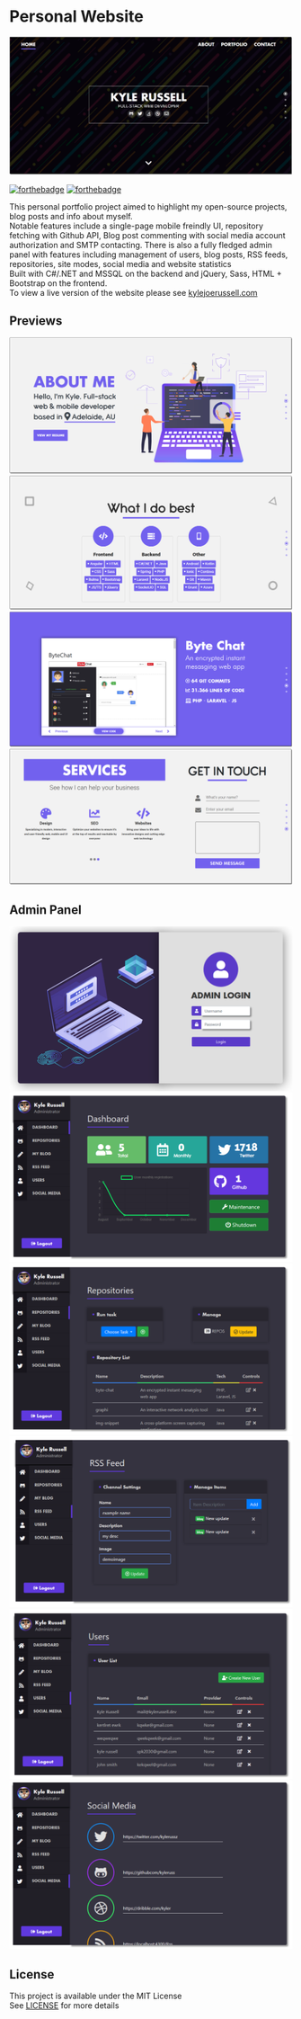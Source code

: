 # Personal Website

<img src="preview/HomePreview.PNG" />

[![forthebadge](https://forthebadge.com/images/badges/made-with-c-sharp.svg)](https://forthebadge.com)
[![forthebadge](https://forthebadge.com/images/badges/made-with-javascript.svg)](https://forthebadge.com)

This personal portfolio project aimed to highlight my open-source projects, blog posts and info about myself.  
Notable features include a single-page mobile freindly UI, repository fetching with Github API, Blog post commenting with social media account authorization and SMTP contacting. There is also a fully fledged admin panel with features including management of users, blog posts, RSS feeds, repositories, site modes, social media and website statistics  
Built with C#/.NET and MSSQL on the backend and jQuery, Sass, HTML + Bootstrap on the frontend.  
To view a live version of the website please see [kylejoerussell.com](kylejoerussell.com)

## Previews

<img src="preview/AboutPreview.png" />

<img src="preview/SkillsPreivew.PNG" />

<img src="preview/PortfolioPreview.PNG" />

<img src="preview/ContactPreview.PNG" />

## Admin Panel

<img src="preview/AdminLoginPreview.png" />

<img src="preview/AdminDashboardPreview.png" />

<img src="preview/AdminRepositoriesPreview.png" />

<img src="preview/AdminRssPreview.PNG" />

<img src="preview/AdminUserPreview.PNG" />

<img src="preview/AdminSocialMediaPreview.PNG" />


## License
This project is available under the MIT License  
See [LICENSE](LICENSE) for more details
